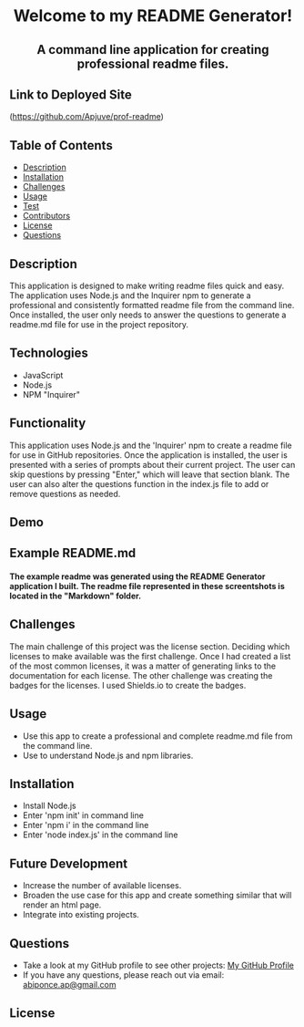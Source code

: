 # <p align="center">Welcome to my README Generator!</p> 
## <p align="center">A command line application for creating professional readme files.</p>

## Link to Deployed Site
(https://github.com/Apjuve/prof-readme)

## Table of Contents
  * [Description](#description)
  * [Installation](#installation)
  * [Challenges](#challenges)
  * [Usage](#usage)
  * [Test](#test)
  * [Contributors](#contributors)
  * [License](#license)
  * [Questions](#questions)

## Description

This application is designed to make writing readme files quick and easy. The application uses Node.js and the Inquirer npm to generate a professional and consistently formatted readme file from the command line. Once installed, the user only needs to answer the questions to generate a readme.md file for use in the project repository.
 
## Technologies
* JavaScript
* Node.js
* NPM "Inquirer"

## Functionality

This application uses Node.js and the 'Inquirer' npm to create a readme file for use in GitHub repositories. Once the application is installed, the user is presented with a series of prompts about their current project. The user can skip questions by pressing "Enter," which will leave that section blank. The user can also alter the questions function in the index.js file to add or remove questions as needed.

## Demo


## Example README.md
#### The example readme was generated using the README Generator application I built. The readme file represented in these screentshots is located in the "Markdown" folder.

## Challenges

The main challenge of this project was the license section. Deciding which licenses to make available was the first challenge. Once I had created a list of the most common licenses, it was a matter of generating links to the documentation for each license. The other challenge was creating the badges for the licenses. I used Shields.io to create the badges.

## Usage
* Use this app to create a professional and complete readme.md file from the command line.
* Use to understand Node.js and npm libraries.

## Installation
* Install Node.js
* Enter 'npm init' in command line
* Enter 'npm i' in the command line
* Enter 'node index.js' in the command line

## Future Development
* Increase the number of available licenses.
* Broaden the use case for this app and create something similar that will render an html page.
* Integrate into existing projects.

## Questions
* Take a look at my GitHub profile to see other projects: 
[My GitHub Profile](https://github.com/Apjuve)
* If you have any questions, please reach out via email: abiponce.ap@gmail.com

## License

